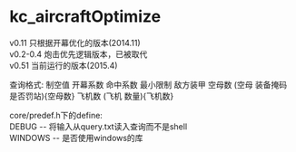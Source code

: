 kc_aircraftOptimize
===================
v0.11 只根据开幕优化的版本(2014.11)  
v0.2-0.4 炮击优先逻辑版本，已被取代  
v0.51 当前运行的版本(2015.4)

查询格式:
制空值 开幕系数 命中系数 最小限制 敌方装甲 空母数 (空母 装备掩码 是否罚站){空母数} 飞机数 (飞机 数量){飞机数}

core/predef.h下的define:  
DEBUG -- 将输入从query.txt读入查询而不是shell  
WINDOWS -- 是否使用windows的库  
